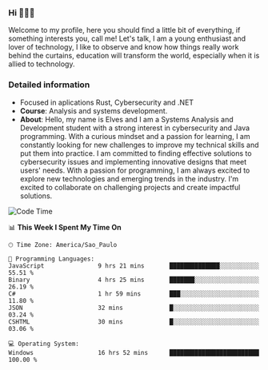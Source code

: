 


### Hi 🙋🏽‍♂️

Welcome to my profile, here you should find a little bit of everything, if something interests you, call me! Let's talk,
I am a young enthusiast and lover of technology, I like to observe and know how things really work behind the curtains, 
education will transform the world, especially when it is allied to technology.

### Detailed information
* Focused in aplications Rust, Cybersecurity and .NET
* **Course**: Analysis and systems development.
* **About**: Hello, my name is Elves and I am a Systems Analysis and Development student with a strong interest in cybersecurity and Java programming. With a curious mindset and a passion for learning, I am constantly looking for new challenges to improve my technical skills and put them into practice. I am committed to finding effective solutions to cybersecurity issues and implementing innovative designs that meet users' needs. With a passion for programming, I am always excited to explore new technologies and emerging trends in the industry. I'm excited to collaborate on challenging projects and create impactful solutions.

<!--START_SECTION:waka-->
![Code Time](http://img.shields.io/badge/Code%20Time-243%20hrs%2034%20mins-blue)

📊 **This Week I Spent My Time On** 

```text
🕑︎ Time Zone: America/Sao_Paulo

💬 Programming Languages: 
JavaScript               9 hrs 21 mins       ██████████████░░░░░░░░░░░   55.51 % 
Binary                   4 hrs 25 mins       ███████░░░░░░░░░░░░░░░░░░   26.19 % 
C#                       1 hr 59 mins        ███░░░░░░░░░░░░░░░░░░░░░░   11.80 % 
JSON                     32 mins             █░░░░░░░░░░░░░░░░░░░░░░░░   03.24 % 
CSHTML                   30 mins             █░░░░░░░░░░░░░░░░░░░░░░░░   03.06 % 

💻 Operating System: 
Windows                  16 hrs 52 mins      █████████████████████████   100.00 % 
```


<!--END_SECTION:waka-->


